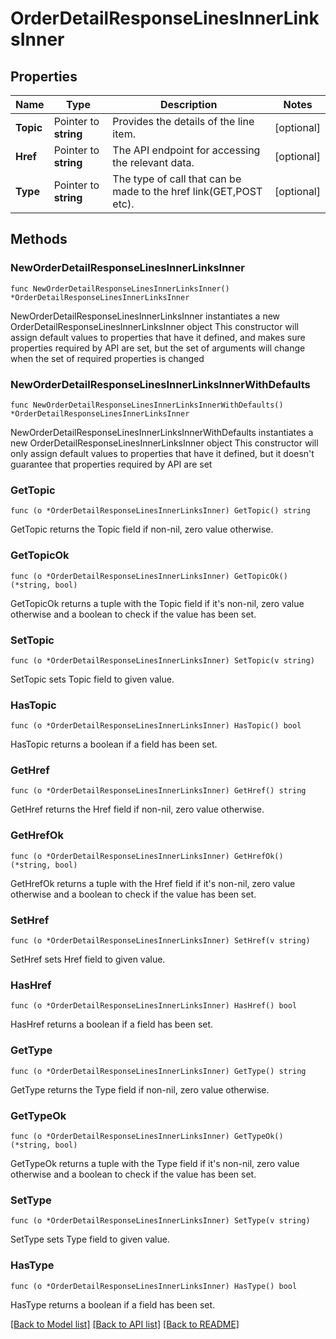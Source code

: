 # OrderDetailResponseLinesInnerLinksInner

## Properties

Name | Type | Description | Notes
------------ | ------------- | ------------- | -------------
**Topic** | Pointer to **string** | Provides the details of the line item. | [optional] 
**Href** | Pointer to **string** | The API endpoint for accessing the relevant data. | [optional] 
**Type** | Pointer to **string** | The type of call that can be made to the href link(GET,POST etc). | [optional] 

## Methods

### NewOrderDetailResponseLinesInnerLinksInner

`func NewOrderDetailResponseLinesInnerLinksInner() *OrderDetailResponseLinesInnerLinksInner`

NewOrderDetailResponseLinesInnerLinksInner instantiates a new OrderDetailResponseLinesInnerLinksInner object
This constructor will assign default values to properties that have it defined,
and makes sure properties required by API are set, but the set of arguments
will change when the set of required properties is changed

### NewOrderDetailResponseLinesInnerLinksInnerWithDefaults

`func NewOrderDetailResponseLinesInnerLinksInnerWithDefaults() *OrderDetailResponseLinesInnerLinksInner`

NewOrderDetailResponseLinesInnerLinksInnerWithDefaults instantiates a new OrderDetailResponseLinesInnerLinksInner object
This constructor will only assign default values to properties that have it defined,
but it doesn't guarantee that properties required by API are set

### GetTopic

`func (o *OrderDetailResponseLinesInnerLinksInner) GetTopic() string`

GetTopic returns the Topic field if non-nil, zero value otherwise.

### GetTopicOk

`func (o *OrderDetailResponseLinesInnerLinksInner) GetTopicOk() (*string, bool)`

GetTopicOk returns a tuple with the Topic field if it's non-nil, zero value otherwise
and a boolean to check if the value has been set.

### SetTopic

`func (o *OrderDetailResponseLinesInnerLinksInner) SetTopic(v string)`

SetTopic sets Topic field to given value.

### HasTopic

`func (o *OrderDetailResponseLinesInnerLinksInner) HasTopic() bool`

HasTopic returns a boolean if a field has been set.

### GetHref

`func (o *OrderDetailResponseLinesInnerLinksInner) GetHref() string`

GetHref returns the Href field if non-nil, zero value otherwise.

### GetHrefOk

`func (o *OrderDetailResponseLinesInnerLinksInner) GetHrefOk() (*string, bool)`

GetHrefOk returns a tuple with the Href field if it's non-nil, zero value otherwise
and a boolean to check if the value has been set.

### SetHref

`func (o *OrderDetailResponseLinesInnerLinksInner) SetHref(v string)`

SetHref sets Href field to given value.

### HasHref

`func (o *OrderDetailResponseLinesInnerLinksInner) HasHref() bool`

HasHref returns a boolean if a field has been set.

### GetType

`func (o *OrderDetailResponseLinesInnerLinksInner) GetType() string`

GetType returns the Type field if non-nil, zero value otherwise.

### GetTypeOk

`func (o *OrderDetailResponseLinesInnerLinksInner) GetTypeOk() (*string, bool)`

GetTypeOk returns a tuple with the Type field if it's non-nil, zero value otherwise
and a boolean to check if the value has been set.

### SetType

`func (o *OrderDetailResponseLinesInnerLinksInner) SetType(v string)`

SetType sets Type field to given value.

### HasType

`func (o *OrderDetailResponseLinesInnerLinksInner) HasType() bool`

HasType returns a boolean if a field has been set.


[[Back to Model list]](../README.md#documentation-for-models) [[Back to API list]](../README.md#documentation-for-api-endpoints) [[Back to README]](../README.md)


